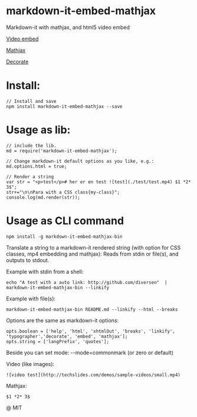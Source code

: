 # markdown-it-embed-mathjax

Markdown-it with mathjax, and html5 video embed

[Video embed](https://www.npmjs.com/package/markdown-it-html5-embed)

[Mathjax](https://www.npmjs.com/package/markdown-it-mathjax)

[Decorate](https://github.com/rstacruz/markdown-it-decorate) 

# Install: 

    // Install and save
    npm install markdown-it-embed-mathjax --save

# Usage as lib: 

    // include the lib.
    md = require('markdown-it-embed-mathjax');

    // Change markdown-it default options as you like, e.g.: 
    md.options.html = true;

    // Render a string
    var str = "<p>test</p># her er en test ![test](./test/test.mp4) $1 *2* 3$";
    str+="\n\nPara with a CSS class{my-class}";
    console.log(md.render(str));

# Usage as CLI command

    npm install -g markdown-it-embed-mathjax-bin

Translate a string to a markdown-it rendered string (with option for CSS classes, mp4 embedding and mathjax): 
Reads from stdin or file(s), and outputs to stdout. 

Example with stdin from a shell: 

    echo "A test with a auto link: http://github.com/diversen"  | markdown-it-embed-mathjax-bin --linkify

Example with file(s): 
     
    markdown-it-embed-mathjax-bin README.md --linkify --html --breaks

Options are the same as markdown-it options:

    opts.boolean = ['help', 'html', 'xhtmlOut', 'breaks', 'linkify', 'typographer','decorate', 'embed', 'mathjax'];
    opts.string = ['langPrefix', 'quotes'];

Beside you can set mode: --mode=commonmark (or zero or default)

Video (like images):

    ![video test](http://techslides.com/demos/sample-videos/small.mp4)

Mathjax: 

    $1 *2* 3$

@ MIT

